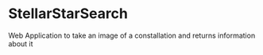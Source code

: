 # StellarStarSearch
 Web Application to take an image of a constallation and returns information about it
